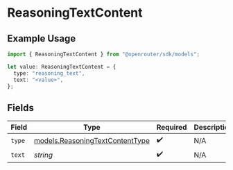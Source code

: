 # ReasoningTextContent

## Example Usage

```typescript
import { ReasoningTextContent } from "@openrouter/sdk/models";

let value: ReasoningTextContent = {
  type: "reasoning_text",
  text: "<value>",
};
```

## Fields

| Field                                                                    | Type                                                                     | Required                                                                 | Description                                                              |
| ------------------------------------------------------------------------ | ------------------------------------------------------------------------ | ------------------------------------------------------------------------ | ------------------------------------------------------------------------ |
| `type`                                                                   | [models.ReasoningTextContentType](../models/reasoningtextcontenttype.md) | :heavy_check_mark:                                                       | N/A                                                                      |
| `text`                                                                   | *string*                                                                 | :heavy_check_mark:                                                       | N/A                                                                      |